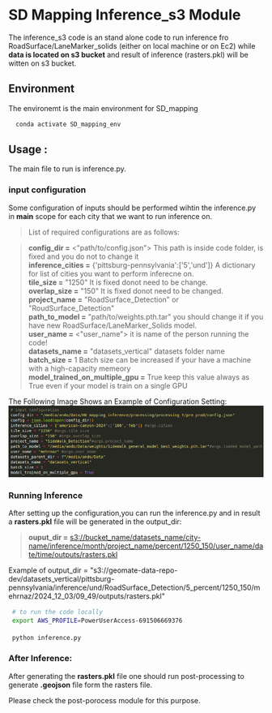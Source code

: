 # SD Mapping Inference_s3 Module
The inference_s3 code is an stand alone code to run inference fro RoadSurface/LaneMarker_solids (either on local machine or on Ec2) while **data is located on s3 bucket** and result of inference (rasters.pkl) will be witten on s3 bucket.


## Environment
The environemt is the main environment for SD_mapping
```bash
  conda activate SD_mapping_env
```
## Usage : 
The main file to run is inference.py. 


### input configuration
Some configuration of inputs should be performed wihtin the inference.py in __main__ scope for each city that we want to run inference on.
> List of required configurations are as follows:

> **config_dir =**  <"path/to/config.json">  This path is inside code folder, is fixed and you do not to change it <br>
> **inference_cities =** {'pittsburg-pennsylvania':['5','und']} A dictionary for list of cities you want to perform inferecne on. <br>
> **tile_size =** "1250"  It is fixed donot need to be change. <br>
> **overlap_size =** "150" It is fixed donot need to be changed. <br>
> **project_name =** "RoadSurface_Detection" or "RoudSurface_Detection" <br>
> **path_to_model =** "path/to/weights.pth.tar" you should change it if you have new RoadSurface/LaneMarker_Solids model. <br>
> **user_name =** <"user_name">  it is name of the person running the code! <br>
> **datasets_name =** "datasets_vertical"   datasets folder name <br>
> **batch_size =** 1                         Batch size can be increased if your have a machine with a high-capacity memeory <br>
> **model_trained_on_multiple_gpu =** True   keep this value always as True even if your model is train on a single GPU <br>

The Following Image Shows an Example of Configuration Setting: <br>
![image for inference configuration](imgs_readme/inference_config.png)


### Running Inference 
After setting up the configuration,you can run the inference.py and in result a **rasters.pkl** file will be generated in the output_dir:<br>
> **ouput_dir =** <s3://bucket_name/datasets_name/city-name/inference/month/project_name/percent/1250_150/user_name/date/time/outputs/rasters.pkl> <br>


Example of output_dir = "s3://geomate-data-repo-dev/datasets_vertical/pittsburg-pennsylvania/inference/und/RoadSurface_Detection/5_percent/1250_150/mehrnaz/2024_12_03/09_49/outputs/rasters.pkl"

```bash
 # to run the code locally
 export AWS_PROFILE=PowerUserAccess-691506669376 
 
 python inference.py
```
### After Inference:
After generating the **rasters.pkl** file one should run post-processing to generate **.geojson** file form the rasters file. <br>

Please check the post-porocess module for this purpose. 







